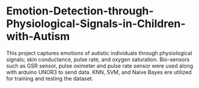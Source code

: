 # Emotion-Detection-through-Physiological-Signals-in-Children-with-Autism
This project captures emotions of autistic individuals through physiological signals; skin conductance, pulse rate, and oxygen saturation. Bio-sensors such as GSR sensor, pulse oximeter and pulse rate sensor were used along with arduino UNOR3 to send data. KNN, SVM, and Naive Bayes ere utilized for training and testing the dataset.
